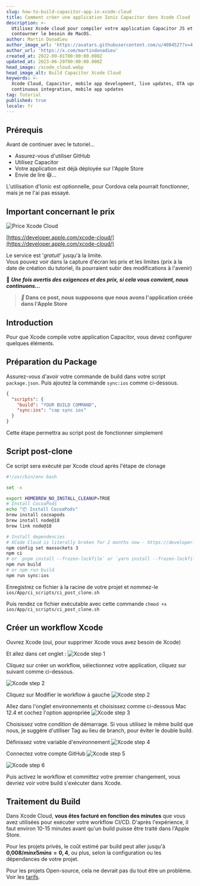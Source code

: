 ```yaml
---
slug: how-to-build-capacitor-app-in-xcode-cloud
title: Comment créer une application Ionic Capacitor dans Xcode Cloud
description: >-
  Utilisez Xcode cloud pour compiler votre application Capacitor JS et
  contourner le besoin de MacOS.
author: Martin Donadieu
author_image_url: 'https://avatars.githubusercontent.com/u/4084527?v=4'
author_url: 'https://x.com/martindonadieu'
created_at: 2022-09-01T00:00:00.000Z
updated_at: 2023-06-29T00:00:00.000Z
head_image: /xcode_cloud.webp
head_image_alt: Build Capacitor Xcode Cloud
keywords: >-
  Xcode Cloud, Capacitor, mobile app development, live updates, OTA updates,
  continuous integration, mobile app updates
tag: Tutorial
published: true
locale: fr
---
```

## Prérequis

Avant de continuer avec le tutoriel…

-   Assurez-vous d'utiliser GitHub
-   Utilisez Capacitor
-   Votre application est déjà déployée sur l'Apple Store
-   Envie de lire 😆…

L'utilisation d'Ionic est optionnelle, pour Cordova cela pourrait fonctionner, mais je ne l'ai pas essayé.

## Important concernant le prix

![Price Xcode Cloud](/xcode_cloud_price.webp)

[https://developer.apple.com/xcode-cloud/](https://developer.apple.com/xcode-cloud/)

Le service est '_gratuit_' jusqu'à la limite.  
Vous pouvez voir dans la capture d'écran les prix et les limites (prix à la date de création du tutoriel, ils pourraient subir des modifications à l'avenir)

🔴 **_Une fois avertis des exigences et des prix, si cela vous convient, nous continuons..._**

> **_📣_ Dans ce post, nous supposons que nous avons l'application créée dans l'Apple Store**

## Introduction

Pour que Xcode compile votre application Capacitor, vous devez configurer quelques éléments.

## Préparation du Package

Assurez-vous d'avoir votre commande de build dans votre script `package.json`.
Puis ajoutez la commande `sync:ios` comme ci-dessous.

```json
{
  "scripts": {
    "build": "YOUR BUILD COMMAND",
    "sync:ios": "cap sync ios"
  }
}
```
Cette étape permettra au script post de fonctionner simplement

## Script post-clone
Ce script sera exécuté par Xcode cloud après l'étape de clonage

```bash
#!/usr/bin/env bash

set -x

export HOMEBREW_NO_INSTALL_CLEANUP=TRUE
# Install CocoaPods
echo "📦 Install CocoaPods"
brew install cocoapods
brew install node@18
brew link node@18

# Install dependencies
# XCode Cloud is literally broken for 2 months now - https://developer.apple.com/forums/thread/738136?answerId=774510022#774510022
npm config set maxsockets 3
npm ci
# or `pnpm install --frozen-lockfile` or `yarn install --frozen-lockfile` or bun install
npm run build 
# or npm run build
npm run sync:ios
```

Enregistrez ce fichier à la racine de votre projet et nommez-le `ios/App/ci_scripts/ci_post_clone.sh`

Puis rendez ce fichier exécutable avec cette commande `chmod +x ios/App/ci_scripts/ci_post_clone.sh`

## Créer un workflow Xcode

Ouvrez Xcode (oui, pour supprimer Xcode vous avez besoin de Xcode)

Et allez dans cet onglet :
![Xcode step 1](/xcode_step_1.webp)

Cliquez sur créer un workflow, sélectionnez votre application, cliquez sur suivant comme ci-dessous.

![Xcode step 2](/xcode_step_2.webp)

Cliquez sur Modifier le workflow à gauche
![Xcode step 2](/xcode_step_3.webp)

Allez dans l'onglet environnements et choisissez comme ci-dessous Mac 12.4 et cochez l'option appropriée
![Xcode step 3](/xcode_step_3.webp)

Choisissez votre condition de démarrage.
Si vous utilisez le même build que nous, je suggère d'utiliser Tag au lieu de branch, pour éviter le double build.

Définissez votre variable d'environnement
![Xcode step 4](/xcode_step_4.webp)

Connectez votre compte GitHub
![Xcode step 5](/xcode_step_5.webp)

![Xcode step 6](/xcode_step_6.webp)

Puis activez le workflow et committez votre premier changement, vous devriez voir votre build s'exécuter dans Xcode.

## **Traitement du Build**

Dans Xcode Cloud, **vous êtes facturé en fonction des minutes** que vous avez utilisées pour exécuter votre workflow CI/CD. D'après l'expérience, il faut environ 10-15 minutes avant qu'un build puisse être traité dans l'Apple Store.

Pour les projets privés, le coût estimé par build peut aller jusqu'à **0,008$/min x 5 mins = 0,4$**, ou plus, selon la configuration ou les dépendances de votre projet.

Pour les projets Open-source, cela ne devrait pas du tout être un problème. Voir les [tarifs](https://github.com/pricing/).
